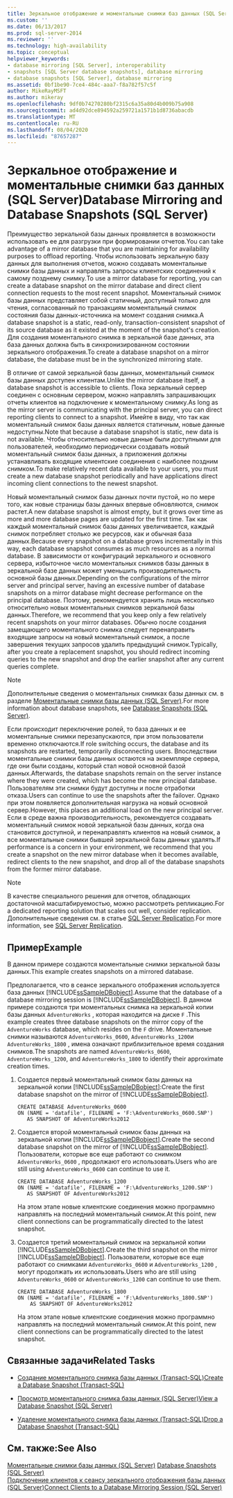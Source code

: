 ```yaml
---
title: Зеркальное отображение и моментальные снимки баз данных (SQL Server) | Документы Майкрософт
ms.custom: ''
ms.date: 06/13/2017
ms.prod: sql-server-2014
ms.reviewer: ''
ms.technology: high-availability
ms.topic: conceptual
helpviewer_keywords:
- database mirroring [SQL Server], interoperability
- snapshots [SQL Server database snapshots], database mirroring
- database snapshots [SQL Server], database mirroring
ms.assetid: 0bf1be90-7ce4-484c-aaa7-f8a782f57c5f
author: MikeRayMSFT
ms.author: mikeray
ms.openlocfilehash: 9df0b74270280bf2315c6a35a80d4b009b75a908
ms.sourcegitcommit: ad4d92dce894592a259721a1571b1d8736abacdb
ms.translationtype: MT
ms.contentlocale: ru-RU
ms.lasthandoff: 08/04/2020
ms.locfileid: "87657287"
---
```

# <a name="database-mirroring-and-database-snapshots-sql-server"></a><span data-ttu-id="336b0-102">Зеркальное отображение и моментальные снимки баз данных (SQL Server)</span><span class="sxs-lookup"><span data-stu-id="336b0-102">Database Mirroring and Database Snapshots (SQL Server)</span></span>
  <span data-ttu-id="336b0-103">Преимущество зеркальной базы данных проявляется в возможности использовать ее для разгрузки при формировании отчетов.</span><span class="sxs-lookup"><span data-stu-id="336b0-103">You can take advantage of a mirror database that you are maintaining for availability purposes to offload reporting.</span></span> <span data-ttu-id="336b0-104">Чтобы использовать зеркальную базу данных для выполнения отчетов, можно создавать моментальные снимки базы данных и направлять запросы клиентских соединений к самому позднему снимку.</span><span class="sxs-lookup"><span data-stu-id="336b0-104">To use a mirror database for reporting, you can create a database snapshot on the mirror database and direct client connection requests to the most recent snapshot.</span></span> <span data-ttu-id="336b0-105">Моментальный снимок базы данных представляет собой статичный, доступный только для чтения, согласованный по транзакциям моментальный снимок состояния базы данных-источника на момент создания снимка.</span><span class="sxs-lookup"><span data-stu-id="336b0-105">A database snapshot is a static, read-only, transaction-consistent snapshot of its source database as it existed at the moment of the snapshot's creation.</span></span> <span data-ttu-id="336b0-106">Для создания моментального снимка в зеркальной базе данных, эта база данных должна быть в синхронизированном состоянии зеркального отображения.</span><span class="sxs-lookup"><span data-stu-id="336b0-106">To create a database snapshot on a mirror database, the database must be in the synchronized mirroring state.</span></span>  
  
 <span data-ttu-id="336b0-107">В отличие от самой зеркальной базы данных, моментальный снимок базы данных доступен клиентам.</span><span class="sxs-lookup"><span data-stu-id="336b0-107">Unlike the mirror database itself, a database snapshot is accessible to clients.</span></span> <span data-ttu-id="336b0-108">Пока зеркальный сервер соединен с основным сервером, можно направлять запрашивающих отчеты клиентов на подключение к моментальному снимку.</span><span class="sxs-lookup"><span data-stu-id="336b0-108">As long as the mirror server is communicating with the principal server, you can direct reporting clients to connect to a snapshot.</span></span> <span data-ttu-id="336b0-109">Имейте в виду, что так как моментальный снимок базы данных является статичным, новые данные недоступны.</span><span class="sxs-lookup"><span data-stu-id="336b0-109">Note that because a database snapshot is static, new data is not available.</span></span> <span data-ttu-id="336b0-110">Чтобы относительно новые данные были доступными для пользователей, необходимо периодически создавать новый моментальный снимок базы данных, а приложения должны устанавливать входящие клиентские соединения с наиболее поздним снимком.</span><span class="sxs-lookup"><span data-stu-id="336b0-110">To make relatively recent data available to your users, you must create a new database snapshot periodically and have applications direct incoming client connections to the newest snapshot.</span></span>  
  
 <span data-ttu-id="336b0-111">Новый моментальный снимок базы данных почти пустой, но по мере того, как новые страницы базы данных впервые обновляются, снимок растет.</span><span class="sxs-lookup"><span data-stu-id="336b0-111">A new database snapshot is almost empty, but it grows over time as more and more database pages are updated for the first time.</span></span> <span data-ttu-id="336b0-112">Так как каждый моментальный снимок базы данных увеличивается, каждый снимок потребляет столько же ресурсов, как и обычная база данных.</span><span class="sxs-lookup"><span data-stu-id="336b0-112">Because every snapshot on a database grows incrementally in this way, each database snapshot consumes as much resources as a normal database.</span></span> <span data-ttu-id="336b0-113">В зависимости от конфигураций зеркального и основного сервера, избыточное число моментальных снимков базы данных в зеркальной базе данных может уменьшить производительность основной базы данных.</span><span class="sxs-lookup"><span data-stu-id="336b0-113">Depending on the configurations of the mirror server and principal server, having an excessive number of database snapshots on a mirror database might decrease performance on the principal database.</span></span> <span data-ttu-id="336b0-114">Поэтому, рекомендуется хранить лишь несколько относительно новых моментальных снимков зеркальной базы данных.</span><span class="sxs-lookup"><span data-stu-id="336b0-114">Therefore, we recommend that you keep only a few relatively recent snapshots on your mirror databases.</span></span> <span data-ttu-id="336b0-115">Обычно после создания замещающего моментального снимка следует перенаправить входящие запросы на новый моментальный снимок, а после завершения текущих запросов удалить предыдущий снимок.</span><span class="sxs-lookup"><span data-stu-id="336b0-115">Typically, after you create a replacement snapshot, you should redirect incoming queries to the new snapshot and drop the earlier snapshot after any current queries complete.</span></span>  
  
> [!NOTE]  
>  <span data-ttu-id="336b0-116">Дополнительные сведения о моментальных снимках базы данных см. в разделе [Моментальные снимки базы данных (SQL Server)](../../relational-databases/databases/database-snapshots-sql-server.md).</span><span class="sxs-lookup"><span data-stu-id="336b0-116">For more information about database snapshots, see [Database Snapshots &#40;SQL Server&#41;](../../relational-databases/databases/database-snapshots-sql-server.md).</span></span>  
  
 <span data-ttu-id="336b0-117">Если происходит переключение ролей, то база данных и ее моментальные снимки перезапускаются, при этом пользователи временно отключаются.</span><span class="sxs-lookup"><span data-stu-id="336b0-117">If role switching occurs, the database and its snapshots are restarted, temporarily disconnecting users.</span></span> <span data-ttu-id="336b0-118">Впоследствии моментальные снимки базы данных остаются на экземпляре сервера, где они были созданы, который стал новой основной базой данных.</span><span class="sxs-lookup"><span data-stu-id="336b0-118">Afterwards, the database snapshots remain on the server instance where they were created, which has become the new principal database.</span></span> <span data-ttu-id="336b0-119">Пользователям эти снимки будут доступны и после отработки отказа.</span><span class="sxs-lookup"><span data-stu-id="336b0-119">Users can continue to use the snapshots after the failover.</span></span> <span data-ttu-id="336b0-120">Однако при этом появляется дополнительная нагрузка на новый основной сервер.</span><span class="sxs-lookup"><span data-stu-id="336b0-120">However, this places an additional load on the new principal server.</span></span> <span data-ttu-id="336b0-121">Если в среде важна производительность, рекомендуется создавать моментальный снимок новой зеркальной базы данных, когда она становится доступной, и перенаправлять клиентов на новый снимок, а все моментальные снимки бывшей зеркальной базы данных удалять.</span><span class="sxs-lookup"><span data-stu-id="336b0-121">If performance is a concern in your environment, we recommend that you create a snapshot on the new mirror database when it becomes available, redirect clients to the new snapshot, and drop all of the database snapshots from the former mirror database.</span></span>  
  
> [!NOTE]  
>  <span data-ttu-id="336b0-122">В качестве специального решения для отчетов, обладающих достаточной масштабируемостью, можно рассмотреть репликацию.</span><span class="sxs-lookup"><span data-stu-id="336b0-122">For a dedicated reporting solution that scales out well, consider replication.</span></span> <span data-ttu-id="336b0-123">Дополнительные сведения см. в статье [SQL Server Replication](../install-windows/install-sql-server-replication.md).</span><span class="sxs-lookup"><span data-stu-id="336b0-123">For more information, see [SQL Server Replication](../install-windows/install-sql-server-replication.md).</span></span>  
  
## <a name="example"></a><span data-ttu-id="336b0-124">Пример</span><span class="sxs-lookup"><span data-stu-id="336b0-124">Example</span></span>  
 <span data-ttu-id="336b0-125">В данном примере создаются моментальные снимки зеркальной базы данных.</span><span class="sxs-lookup"><span data-stu-id="336b0-125">This example creates snapshots on a mirrored database.</span></span>  
  
 <span data-ttu-id="336b0-126">Предполагается, что в сеансе зеркального отображения используется база данных [!INCLUDE[ssSampleDBobject](../../includes/sssampledbobject-md.md)].</span><span class="sxs-lookup"><span data-stu-id="336b0-126">Assume that the database of a database mirroring session is [!INCLUDE[ssSampleDBobject](../../includes/sssampledbobject-md.md)].</span></span> <span data-ttu-id="336b0-127">В данном примере создаются три моментальных снимка на зеркальной копии базы данных `AdventureWorks` , которая находится на диске `F` .</span><span class="sxs-lookup"><span data-stu-id="336b0-127">This example creates three database snapshots on the mirror copy of the `AdventureWorks` database, which resides on the `F` drive.</span></span> <span data-ttu-id="336b0-128">Моментальные снимки называются `AdventureWorks_0600`, `AdventureWorks_1200`и `AdventureWorks_1800` , имена означают приблизительное время создания снимков.</span><span class="sxs-lookup"><span data-stu-id="336b0-128">The snapshots are named `AdventureWorks_0600`, `AdventureWorks_1200`, and `AdventureWorks_1800` to identify their approximate creation times.</span></span>  
  
1.  <span data-ttu-id="336b0-129">Создается первый моментальный снимок базы данных на зеркальной копии [!INCLUDE[ssSampleDBobject](../../includes/sssampledbobject-md.md)]:</span><span class="sxs-lookup"><span data-stu-id="336b0-129">Create the first database snapshot on the mirror of [!INCLUDE[ssSampleDBobject](../../includes/sssampledbobject-md.md)].</span></span>  
  
    ```  
    CREATE DATABASE AdventureWorks_0600  
    ON (NAME = 'datafile', FILENAME = 'F:\AdventureWorks_0600.SNP')  
       AS SNAPSHOT OF AdventureWorks2012  
    ```  
  
2.  <span data-ttu-id="336b0-130">Создается второй моментальный снимок базы данных на зеркальной копии [!INCLUDE[ssSampleDBobject](../../includes/sssampledbobject-md.md)].</span><span class="sxs-lookup"><span data-stu-id="336b0-130">Create the second database snapshot on the mirror of [!INCLUDE[ssSampleDBobject](../../includes/sssampledbobject-md.md)].</span></span> <span data-ttu-id="336b0-131">Пользователи, которые все еще работают со снимком `AdventureWorks_0600` , продолжают его использовать.</span><span class="sxs-lookup"><span data-stu-id="336b0-131">Users who are still using `AdventureWorks_0600` can continue to use it.</span></span>  
  
    ```  
    CREATE DATABASE AdventureWorks_1200  
    ON (NAME = 'datafile', FILENAME = 'F:\AdventureWorks_1200.SNP')  
       AS SNAPSHOT OF AdventureWorks2012  
    ```  
  
     <span data-ttu-id="336b0-132">На этом этапе новые клиентские соединения можно программно направлять на последний моментальный снимок.</span><span class="sxs-lookup"><span data-stu-id="336b0-132">At this point, new client connections can be programmatically directed to the latest snapshot.</span></span>  
  
3.  <span data-ttu-id="336b0-133">Создается третий моментальный снимок на зеркальной копии [!INCLUDE[ssSampleDBobject](../../includes/sssampledbobject-md.md)].</span><span class="sxs-lookup"><span data-stu-id="336b0-133">Create the third snapshot on the mirror [!INCLUDE[ssSampleDBobject](../../includes/sssampledbobject-md.md)].</span></span> <span data-ttu-id="336b0-134">Пользователи, которые все еще работают со снимками `AdventureWorks_0600` и `AdventureWorks_1200` , могут продолжать их использовать.</span><span class="sxs-lookup"><span data-stu-id="336b0-134">Users who are still using `AdventureWorks_0600` or `AdventureWorks_1200` can continue to use them.</span></span>  
  
    ```  
    CREATE DATABASE AdventureWorks_1800  
    ON (NAME = 'datafile', FILENAME = 'F:\AdventureWorks_1800.SNP')  
        AS SNAPSHOT OF AdventureWorks2012  
    ```  
  
     <span data-ttu-id="336b0-135">На этом этапе новые клиентские соединения можно программно направлять на последний моментальный снимок.</span><span class="sxs-lookup"><span data-stu-id="336b0-135">At this point, new client connections can be programmatically directed to the latest snapshot.</span></span>  
  
##  <a name="related-tasks"></a><a name="RelatedTasks"></a> <span data-ttu-id="336b0-136">Связанные задачи</span><span class="sxs-lookup"><span data-stu-id="336b0-136">Related Tasks</span></span>  
  
-   [<span data-ttu-id="336b0-137">Создание моментального снимка базы данных (Transact-SQL)</span><span class="sxs-lookup"><span data-stu-id="336b0-137">Create a Database Snapshot &#40;Transact-SQL&#41;</span></span>](../../relational-databases/databases/create-a-database-snapshot-transact-sql.md)  
  
-   [<span data-ttu-id="336b0-138">Просмотр моментального снимка базы данных (SQL Server)</span><span class="sxs-lookup"><span data-stu-id="336b0-138">View a Database Snapshot &#40;SQL Server&#41;</span></span>](../../relational-databases/databases/view-a-database-snapshot-sql-server.md)  
  
-   [<span data-ttu-id="336b0-139">Удаление моментального снимка базы данных (Transact-SQL)</span><span class="sxs-lookup"><span data-stu-id="336b0-139">Drop a Database Snapshot &#40;Transact-SQL&#41;</span></span>](../../relational-databases/databases/drop-a-database-snapshot-transact-sql.md)  

  
## <a name="see-also"></a><span data-ttu-id="336b0-140">См. также:</span><span class="sxs-lookup"><span data-stu-id="336b0-140">See Also</span></span>  
 <span data-ttu-id="336b0-141">[Моментальные снимки базы данных (SQL Server)](../../relational-databases/databases/database-snapshots-sql-server.md) </span><span class="sxs-lookup"><span data-stu-id="336b0-141">[Database Snapshots &#40;SQL Server&#41;](../../relational-databases/databases/database-snapshots-sql-server.md) </span></span>  
 [<span data-ttu-id="336b0-142">Подключение клиентов к сеансу зеркального отображения базы данных (SQL Server)</span><span class="sxs-lookup"><span data-stu-id="336b0-142">Connect Clients to a Database Mirroring Session &#40;SQL Server&#41;</span></span>](connect-clients-to-a-database-mirroring-session-sql-server.md)  
  
  
